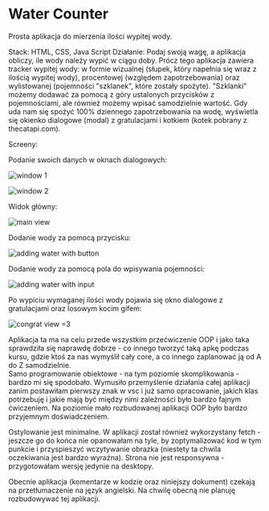 # Water Counter
 Prosta aplikacja do mierzenia ilości wypitej wody. 

 Stack: HTML, CSS, Java Script
 Działanie: Podaj swoją wagę, a aplikacja obliczy, ile wody należy wypić w ciągu doby. Prócz tego aplikacja zawiera tracker wypitej wody: w formie wizualnej (słupek, który napełnia się wraz z ilością wypitej wody), procentowej (względem zapotrzebowania) oraz wylistowanej (pojemności "szklanek", które zostały spożyte). 
 "Szklanki" możemy dodawać za pomocą z góry ustalonych przycisków z pojemnościami, ale również możemy wpisać samodzielnie wartość. 
 Gdy uda nam się spożyć 100% dziennego zapotrzebowania na wodę, wyświetla się okienko dialogowe (modal) z gratulacjami i kotkiem (kotek pobrany z thecatapi.com).

 Screeny:

 Podanie swoich danych w oknach dialogowych:
 
![window 1](https://github.com/user-attachments/assets/8affd595-55af-457a-abfd-395043e6d32c)

 ![window 2](https://github.com/user-attachments/assets/ebfbf521-3bb5-48ac-b443-6a989adf3870)

 Widok główny:

 ![main view](https://github.com/user-attachments/assets/bcbe38c2-95db-4db6-8ca4-d23e3433804f)

Dodanie wody za pomocą przycisku:

![adding water with button](https://github.com/user-attachments/assets/728d1587-b1bb-4255-a0cf-6e27b79ed48a)

Dodanie wody za pomocą pola do wpisywania pojemności:

![adding water with input](https://github.com/user-attachments/assets/bfb83028-28bf-447d-acdc-7090bed88526)

Po wypiciu wymaganej ilości wody pojawia się okno dialogowe z gratulacjami oraz losowym kocim gifem:

![congrat view =3 ](https://github.com/user-attachments/assets/4ec0ab9b-df1f-4f58-b0bf-241bd4a4a88a)


 Aplikacja ta ma na celu przede wszystkim przećwiczenie OOP i jako taka sprawdziła się naprawdę dobrze - co innego tworzyć taką apkę podczas kursu, gdzie ktoś za nas wymyślił cały core, a co innego zaplanować ją od A do Z samodzielnie.  
 Samo programowanie obiektowe - na tym poziomie skomplikowania - bardzo mi się spodobało. Wymusiło przemyślenie działania całej aplikacji zanim postawiłam pierwszy znak w vsc i już samo opracowanie, jakich klas potrzebuję i jakie mają być między nimi zależności było bardzo fajnym ćwiczeniem. Na poziomie mało rozbudowanej aplikacji OOP było bardzo przyjemnym doświadczeniem. 

 Ostylowanie jest minimalne. 
 W aplikacji został również wykorzystany fetch - jeszcze go do końca nie opanowałam na tyle, by zoptymalizować kod w tym punkcie i przyspieszyć wczytywanie obrazka (niestety ta chwila oczekiwania jest bardzo wyraźna). 
 Strona nie jest responsywna - przygotowałam wersję jedynie na desktopy. 

 Obecnie aplikacja (komentarze w kodzie oraz niniejszy dokument) czekają na przetłumaczenie na język angielski.
 Na chwilę obecną nie planuję rozbudowywać tej aplikacji. 


